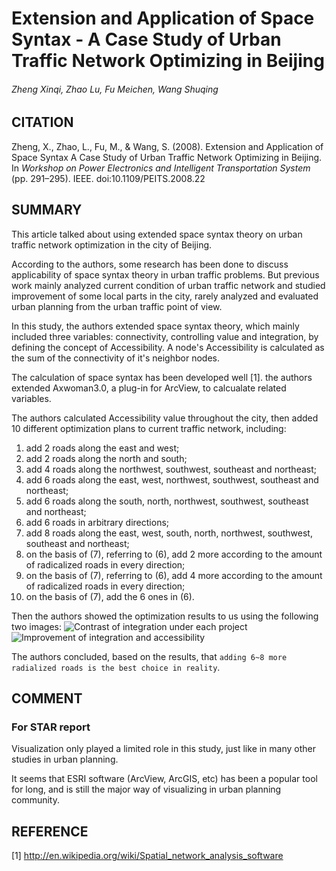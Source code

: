# Extension and Application of Space Syntax - A Case Study of Urban Traffic Network Optimizing in Beijing
###### Zheng Xinqi, Zhao Lu, Fu Meichen, Wang Shuqing

## CITATION
Zheng, X., Zhao, L., Fu, M., & Wang, S. (2008). Extension and Application of Space Syntax A Case Study of Urban Traffic Network Optimizing in Beijing. In *Workshop on Power Electronics and Intelligent Transportation System* (pp. 291–295). IEEE. doi:10.1109/PEITS.2008.22

## SUMMARY

This article talked about using extended space syntax theory on urban traffic network optimization in the city of Beijing.

According to the authors, some research has been done to discuss applicability of space syntax theory in urban traffic problems. But previous work mainly analyzed current condition of urban traffic network and studied improvement of some local parts in the city, rarely analyzed and evaluated urban planning from the urban traffic point of view.

In this study, the authors extended space syntax theory, which mainly included three variables: connectivity, controlling value and integration, by defining the concept of Accessibility. A node's Accessibility is calculated as the sum of the connectivity of it's neighbor nodes.

The calculation of space syntax has been developed well [1]. the authors extended Axwoman3.0, a plug-in for ArcView, to calcualate related variables.

The authors calculated Accessibility value throughout the city, then added 10 different optimization plans to current traffic network, including:

1. add 2 roads along the east and west;
2. add 2 roads along the north and south; 
3. add 4 roads along the northwest, southwest, southeast and northeast;
4. add 6 roads along the east, west, northwest, southwest, southeast and northeast;
5. add 6 roads along the south, north, northwest, southwest, southeast and northeast;
6. add 6 roads in arbitrary directions;
7. add 8 roads along the east, west, south, north, northwest, southwest, southeast and northeast;
8. on the basis of (7), referring to (6), add 2 more according to the amount of radicalized roads in every direction;
9. on the basis of (7), referring to (6), add 4 more according to the amount of radicalized roads in every direction;
10. on the basis of (7), add the 6 ones in (6).

Then the authors showed the optimization results to us using the following two images:
![](http://ieeexplore.ieee.org/ielx5/4634794/4634795/4634862/html/img/4634862-fig-4-hires.gif "Contrast of integration under each project")
![](http://ieeexplore.ieee.org/ielx5/4634794/4634795/4634862/html/img/4634862-fig-5-hires.gif "Improvement of integration and accessibility")

The authors concluded, based on the results, that `adding 6~8 more radialized roads is the best choice in reality`.

## COMMENT

### For STAR report
Visualization only played a limited role in this study, just like in many other studies in urban planning.

It seems that ESRI software (ArcView, ArcGIS, etc) has been a popular tool for long, and is still the major way of visualizing in urban planning community.

## REFERENCE
[1] http://en.wikipedia.org/wiki/Spatial_network_analysis_software